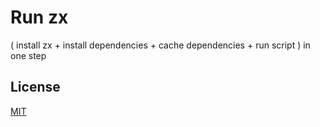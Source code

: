 # Run zx


( install zx + install dependencies + cache dependencies + run script ) in one step

## License
[MIT](./LICENSE)
